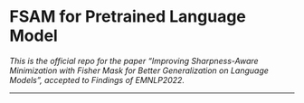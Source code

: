 # FSAM for Pretrained Language Model

*This is the official repo for the paper “Improving Sharpness-Aware Minimization with Fisher Mask for Better Generalization on Language Models”, accepted to Findings of EMNLP2022.*
***


